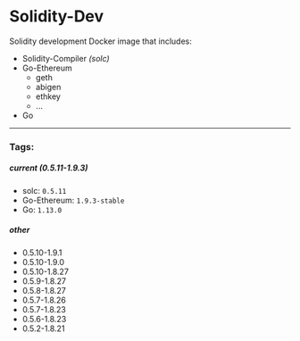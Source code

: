 # Solidity-Dev
Solidity development Docker image that includes:

 - Solidity-Compiler _(solc)_
 - Go-Ethereum
   - geth
   - abigen
   - ethkey
   - ...
 - Go

---

### Tags:

##### current _(0.5.11-1.9.3)_

 - solc: `0.5.11`
 - Go-Ethereum: `1.9.3-stable`
 - Go: `1.13.0`


##### other

 - 0.5.10-1.9.1
 - 0.5.10-1.9.0
 - 0.5.10-1.8.27
 - 0.5.9-1.8.27
 - 0.5.8-1.8.27
 - 0.5.7-1.8.26
 - 0.5.7-1.8.23
 - 0.5.6-1.8.23
 - 0.5.2-1.8.21
